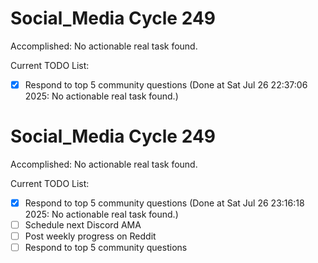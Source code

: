 # Social_Media Cycle 249

Accomplished: No actionable real task found.

Current TODO List:

- [x] Respond to top 5 community questions  (Done at Sat Jul 26 22:37:06 2025: No actionable real task found.)

# Social_Media Cycle 249

Accomplished: No actionable real task found.

Current TODO List:

- [x] Respond to top 5 community questions  (Done at Sat Jul 26 23:16:18 2025: No actionable real task found.)
- [ ] Schedule next Discord AMA
- [ ] Post weekly progress on Reddit
- [ ] Respond to top 5 community questions